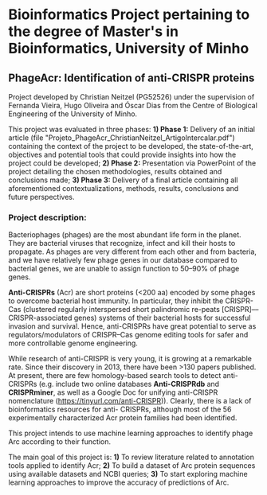 ﻿# Bioinformatics Project pertaining to the degree of **Master's in Bioinformatics**, University of Minho
## PhageAcr: Identification of anti-CRISPR proteins

Project developed by Christian Neitzel (PG52526) under the supervision of Fernanda Vieira, Hugo Oliveira and Óscar Dias from the Centre of Biological Engineering of the University of Minho.

This project was evaluated in three phases:
**1) Phase 1:** Delivery of an initial article (file "Projeto_PhageAcr_ChristianNeitzel_ArtigoIntercalar.pdf") containing the context of the project to be developed, the state-of-the-art, objectives and potential tools that could provide insights into how the project could be developed;
**2) Phase 2:** Presentation via PowerPoint of the project detailing the chosen methodologies, results obtained and conclusions made;
**3) Phase 3:** Delivery of a final article containing all aforementioned contextualizations, methods, results, conclusions and future perspectives.


### Project description:

Bacteriophages (phages) are the most abundant life form in the planet. They are bacterial viruses that recognize, infect and kill their hosts to propagate. As phages are very different from each other and from bacteria, and we have relatively few phage genes in our database compared to bacterial genes, we are unable to assign function to 50–90% of phage genes.

**Anti-CRISPRs** (Acr) are short proteins (<200 aa) encoded by some phages to overcome bacterial host immunity. In particular, they inhibit the CRISPR-Cas (clustered regularly interspersed short palindromic re-peats [CRISPR]––CRISPR-associated genes) systems of their bacterial hosts for successful invasion and survival. Hence, anti-CRISPRs have great potential to serve as regulators/modulators of CRISPR–Cas genome editing tools for safer and more controllable genome engineering.

While research of anti-CRISPR is very young, it is growing at a remarkable rate. Since their discovery in 2013, there have been >130 papers published. At present, there are few homology-based search tools to detect anti-CRISPRs (e.g. include two online databases **Anti-CRISPRdb** and **CRISPRminer**, as well as a Google Doc for unifying anti-CRISPR nomenclature (https://tinyurl.com/anti-CRISPR)). Clearly, there is a lack of bioinformatics resources for anti- CRISPRs, although most of the 56 experimentally characterized Acr protein families had been identified.

This project intends to use machine learning approaches to identify phage Arc according to their function.

The main goal of this project is:
**1)** To review literature related to annotation tools applied to identify Acr;
**2)** To build a dataset of Arc protein sequences using available datasets and NCBI queries;
**3)** To start exploring machine learning approaches to improve the accuracy of predictions of Arc.
